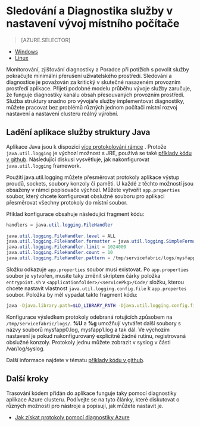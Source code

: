 <properties
   pageTitle="Místně sledovat a Diagnostika služby napsané pomocí struktury služby Azure | Microsoft Azure"
   description="Zjistěte, jak sledovat a Diagnostika služeb vytvořených pomocí struktury služby Microsoft Azure na místní rozvoj počítač."
   services="service-fabric"
   documentationCenter=".net"
   authors="mani-ramaswamy"
   manager="timlt"
   editor=""/>

<tags
   ms.service="service-fabric"
   ms.devlang="dotnet"
   ms.topic="article"
   ms.tgt_pltfrm="NA"
   ms.workload="NA"
   ms.date="09/24/2016"
   ms.author="subramar"/>


# <a name="monitor-and-diagnose-services-in-a-local-machine-development-setup"></a>Sledování a Diagnostika služby v nastavení vývoj místního počítače


> [AZURE.SELECTOR]
- [Windows](service-fabric-diagnostics-how-to-monitor-and-diagnose-services-locally.md)
- [Linux](service-fabric-diagnostics-how-to-monitor-and-diagnose-services-locally-linux.md)

Monitorování, zjišťování diagnostiky a Poradce při potížích s povolit služby pokračujte minimální přerušení uživatelského prostředí. Sledování a diagnostice je považován za kritický v skutečné nasazeném provozním prostředí aplikace. Přijetí podobné modelu průběhu vývoje služby zaručuje, že funguje diagnostiky kanálu obsah přesouvaných provozním prostředí. Služba struktury snadno pro vývojáře služby implementovat diagnostiky, můžete pracovat bez problémů různých jednom počítači místní rozvoj nastavení a nastavení clusteru reálný výrobní.


## <a name="debugging-service-fabric-java-applications"></a>Ladění aplikace služby struktury Java

Aplikace Java jsou k dispozici [více protokolování rámce](http://en.wikipedia.org/wiki/Java_logging_framework) . Protože `java.util.logging` je výchozí možnost s JRE, používá se také [příklady kódu v github](http://github.com/Azure-Samples/service-fabric-java-getting-started).  Následující diskusi vysvětluje, jak nakonfigurovat `java.util.logging` framework. 
 
Použití java.util.logging můžete přesměrovat protokoly aplikace výstup proudů, sockets, soubory konzoly či paměti. U každé z těchto možností jsou obsaženy v rámci popisovače výchozí. Můžete vytvořit `app.properties` soubor, který chcete konfigurovat obslužné souboru pro aplikaci přesměrovat všechny protokoly do místní soubor. 

Příklad konfigurace obsahuje následující fragment kódu: 

```java 
handlers = java.util.logging.FileHandler
 
java.util.logging.FileHandler.level = ALL
java.util.logging.FileHandler.formatter = java.util.logging.SimpleFormatter
java.util.logging.FileHandler.limit = 1024000
java.util.logging.FileHandler.count = 10
java.util.logging.FileHandler.pattern = /tmp/servicefabric/logs/mysfapp%u.%g.log             
```

Složku odkazuje `app.properties` soubor musí existovat. Po `app.properties` soubor je vytvořen, musíte taky změnit skriptem čárky položka `entrypoint.sh` v `<applicationfolder>/<servicePkg>/Code/` složku, kterou chcete nastavit vlastnost `java.util.logging.config.file` k `app.propertes` soubor. Položka by měl vypadat takto fragment kódu:

```sh 
java -Djava.library.path=$LD_LIBRARY_PATH -Djava.util.logging.config.file=<path to app.properties> -jar <service name>.jar
```
 
 
Konfigurace výsledkem protokoly odebraná rotujících způsobem na `/tmp/servicefabric/logs/`. **%U** a **%g** umožňují vytvářet další soubory s názvy souborů mysfapp0.log, mysfapp1.log a tak dál. Ve výchozím nastavení je pokud nakonfigurovaný explicitně žádné rutinu, registrovaná obslužné konzoly. Protokoly jednu můžete zobrazit v syslog v části /var/log/syslog.
 
Další informace najdete v tématu [příklady kódu v github](http://github.com/Azure-Samples/service-fabric-java-getting-started).  



## <a name="next-steps"></a>Další kroky
Trasování kódem přidán do aplikace funguje taky pomocí diagnostiky aplikace Azure clusteru. Podívejte se na tyto články, které diskutovat o různých možností pro nástroje a popisují, jak můžete nastavit je.
* [Jak získat protokoly pomocí diagnostiky Azure](service-fabric-diagnostics-how-to-setup-lad.md)
